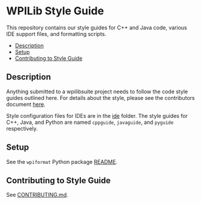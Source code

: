 # WPILib Style Guide

This repository contains our style guides for C++ and Java code, various IDE support files, and formatting scripts.

- [Description](#description)
- [Setup](#setup)
- [Contributing to Style Guide](#contributing-to-style-guide)

## Description

Anything submitted to a wpilibsuite project needs to follow the code style guides outlined here. For details about the style, please see the contributors document [here](CONTRIBUTING.md#coding-guidelines).

Style configuration files for IDEs are in the [ide](ide) folder. The style guides for C++, Java, and Python are named `cppguide`, `javaguide`, and `pyguide` respectively.

## Setup

See the `wpiformat` Python package [README](wpiformat/README.rst).

## Contributing to Style Guide

See [CONTRIBUTING.md](CONTRIBUTING.md).
